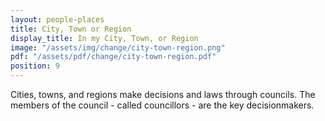 ```yaml
---
layout: people-places
title: City, Town or Region
display_title: In my City, Town, or Region
image: "/assets/img/change/city-town-region.png"
pdf: "/assets/pdf/change/city-town-region.pdf"
position: 9
---
```

Cities, towns, and regions make decisions and laws through councils. The members of the council - called councillors - are the key decisionmakers.